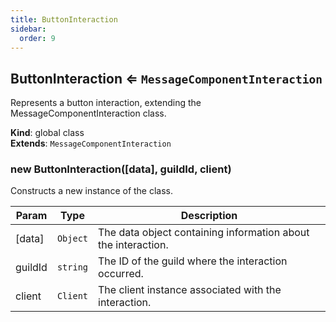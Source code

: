 ```yaml
---
title: ButtonInteraction
sidebar:
  order: 9
---
```




## ButtonInteraction ⇐ <code>MessageComponentInteraction</code>
Represents a button interaction, extending the MessageComponentInteraction class.

**Kind**: global class  
**Extends**: <code>MessageComponentInteraction</code>  
<a name="new_ButtonInteraction_new"></a>

### new ButtonInteraction([data], guildId, client)
Constructs a new instance of the class.


| Param | Type | Description |
| --- | --- | --- |
| [data] | <code>Object</code> | The data object containing information about the interaction. |
| guildId | <code>string</code> | The ID of the guild where the interaction occurred. |
| client | <code>Client</code> | The client instance associated with the interaction. |

